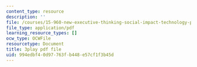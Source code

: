 ```yaml
---
content_type: resource
description: ''
file: /courses/15-960-new-executive-thinking-social-impact-technology-projects-fall-2017-spring-2018/994edbf40d97763fb448e57cf1f3b45d_HaySEpWEsdU.pdf
file_type: application/pdf
learning_resource_types: []
ocw_type: OCWFile
resourcetype: Document
title: 3play pdf file
uid: 994edbf4-0d97-763f-b448-e57cf1f3b45d
---
```

